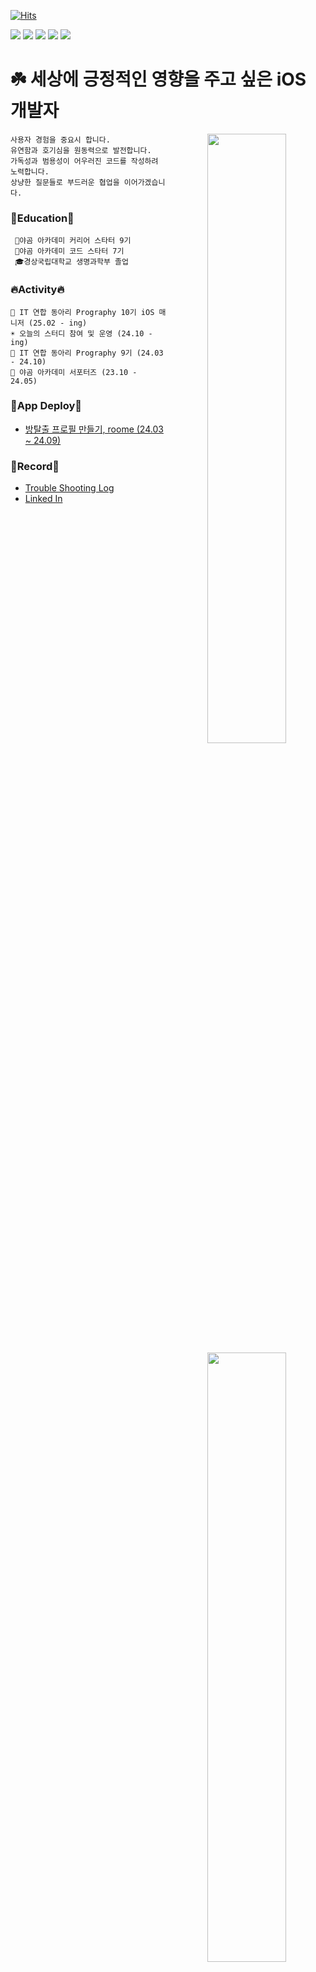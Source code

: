 [![Hits](https://hits.seeyoufarm.com/api/count/incr/badge.svg?url=https%3A%2F%2Fgithub.com%2Fmint3382&count_bg=%236F9EF8&title_bg=%23000000&icon=smugmug.svg&icon_color=%236F9EF8&title=hits&edge_flat=false)](https://hits.seeyoufarm.com)


<img src="https://img.shields.io/badge/Swift-F05138?style=flat-square&logo=Swift&logoColor=white"/> <img src="https://img.shields.io/badge/iOS-000000?style=flat-square&logo=Apple&logoColor=white"/> <img src="https://img.shields.io/badge/XCode-147EFB?style=flat-square&logo=xcode&logoColor=white"/> <img src="https://img.shields.io/badge/GitHub-181717?style=flat-square&logo=github&logoColor=white"/> <img src="https://img.shields.io/badge/Git-F05032?style=flat-square&logo=Git&logoColor=white"/>
# ☘️ 세상에 긍정적인 영향을 주고 싶은 iOS 개발자
<!---
mint3382/mint3382 is a ✨ special ✨ repository because its `README.md` (this file) appears on your GitHub profile.
You can click the Preview link to take a look at your changes.
--->


<div align="center">

<img align="right" width="50%" src="https://github-readme-stats.vercel.app/api?username=mint3382&show_icons=true&theme=gotham&hide="/>
<img align="right" width="50%" src="https://github-readme-stats.vercel.app/api/top-langs/?username=mint3382&theme=gotham&exclude_repo=Computer-Science-Engineering&layout=compact&langs_count=10"/></a>
<img align="right" width="50%" src="http://mazassumnida.wtf/api/pastel/generate_badge?boj=tama1221"/></a>

<div align="left" width="60%">
    
    사용자 경험을 중요시 합니다.
    유연함과 호기심을 원동력으로 발전합니다.
    가독성과 범용성이 어우러진 코드를 작성하려 노력합니다.
    상냥한 질문들로 부드러운 협업을 이어가겠습니다.
  
### 📔Education📔
     🐻야곰 아카데미 커리어 스타터 9기
     🐻야곰 아카데미 코드 스타터 7기
     🎓경상국립대학교 생명과학부 졸업

### 🔥Activity🔥
    📕 IT 연합 동아리 Prography 10기 iOS 매니저 (25.02 - ing)
    ☀️ 오늘의 스터디 참여 및 운영 (24.10 - ing)
    📕 IT 연합 동아리 Prography 9기 (24.03 - 24.10)
    🐻 야곰 아카데미 서포터즈 (23.10 - 24.05)

### 🍎App Deploy🍎
- [방탈출 프로필 만들기, roome (24.03 ~ 24.09)](https://apps.apple.com/kr/app/roome/id6503616766)

### 📝Record📝
- [Trouble Shooting Log](https://mintraum.tistory.com/)
- [Linked In](https://www.linkedin.com/in/mintraum/)
 
 
</div>

 
<div align="left">
 
 
</div>
<a href="https://github.com/ashutosh00710/github-readme-activity-graph">
    <img src="https://github-readme-activity-graph.vercel.app/graph?username=mint3382&theme=gotham&bg_color=20232a&hide_border=false&line=20d3ba&color=2d7574" width=90%/>
  </a>

